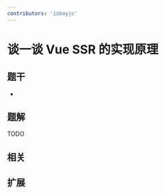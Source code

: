 ```yaml
---
contributors: 'isboyjc'
---
```


# 谈一谈 Vue SSR 的实现原理


## 题干

- 



## 题解

<!-- ::: details 点我查看题解 -->

  TODO

<!-- ::: -->



## 相关



## 扩展
